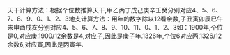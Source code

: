 天干计算方法：根据个位数推算天干,甲乙丙丁戊己庚辛壬癸分别对应4、5、6、7、8、9、0、1、2、3地支计算方法：用年的数字除以12看余数,子丑寅卯辰巳午未申酉戌亥分别对应4、5、6、7、8、9、10、11、0、1、2、3如：1900年,个位是0,对应庚.1900/12余数是4,对应子,因此是庚子年.1326年,个位6对应丙,1326/12余数6,对应寅,因此是丙寅年.